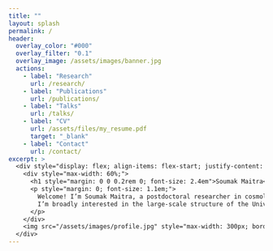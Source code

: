 ```yaml
---
title: ""
layout: splash
permalink: /
header:
  overlay_color: "#000"
  overlay_filter: "0.1"
  overlay_image: /assets/images/banner.jpg
  actions:
    - label: "Research"
      url: /research/
    - label: "Publications"
      url: /publications/
    - label: "Talks"
      url: /talks/
    - label: "CV"
      url: /assets/files/my_resume.pdf
      target: "_blank"
    - label: "Contact"
      url: /contact/
excerpt: >
  <div style="display: flex; align-items: flex-start; justify-content: space-between; gap: 2rem; margin-top: -2.5rem; margin-bottom: -4.5rem;">
    <div style="max-width: 60%;">
      <h1 style="margin: 0 0 0.2rem 0; font-size: 2.4em">Soumak Maitra</h1>
      <p style="margin: 0; font-size: 1.1em;">
        Welcome! I’m Soumak Maitra, a postdoctoral researcher in cosmology and astrophysics at the Department of Theoretical Physics, Tata Institute of Fundamental Research (TIFR), Mumbai.
        I’m broadly interested in the large-scale structure of the Universe and its early evolution, including the Epoch of Reionization. I use simulations, observations, and machine learning to study how cosmic structures form and evolve over time.
      </p>
    </div>
    <img src="/assets/images/profile.jpg" style="max-width: 300px; border-radius: 50%;" alt="Profile photo">
  </div>
---
```

